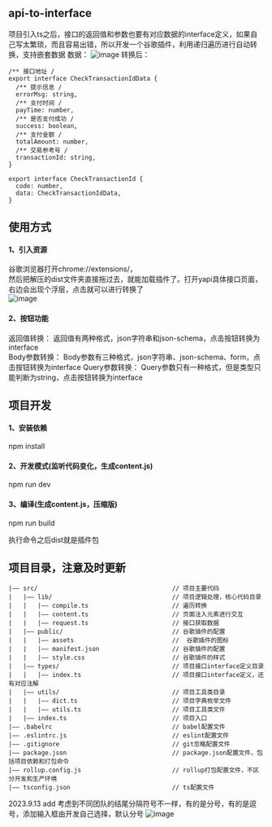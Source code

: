 ## api-to-interface

项目引入ts之后，接口的返回值和参数也要有对应数据的interface定义，如果自己写太繁琐，而且容易出错，所以开发一个谷歌插件，利用递归遍历进行自动转换，支持嵌套数据
数据：
![image](https://photo.zastatic.com/images/common-cms/it/20220106/1641458852002_704649_t.png)
转换后：

```
/** 接口地址 /
export interface CheckTransactionIdData {
  /** 提示信息 / 
  errorMsg: string, 
  /** 支付时间 /
  payTime: number, 
  /** 是否支付成功 /
  success: boolean, 
  /** 支付金额 /
  totalAmount: number, 
  /** 交易参考号 /
  transactionId: string, 
} 

export interface CheckTransactionId {
  code: number, 
  data: CheckTransactionIdData, 
}
```

 


## 使用方式

####  1、引入资源
谷歌浏览器打开chrome://extensions/，  
然后把解压的dist文件夹直接拖过去，就能加载插件了。打开yapi具体接口页面，右边会出现个浮层，点击就可以进行转换了  
![image](https://photo.zastatic.com/images/common-cms/it/20220106/1641459812069_323645_t.jpg)

####   2、按钮功能

返回值转换：
返回值有两种格式，json字符串和json-schema，点击按钮转换为interface  
Body参数转换：
Body参数有三种格式，json字符串、json-schema、form，点击按钮转换为interface
Query参数转换：
Query参数只有一种格式，但是类型只能判断为string，点击按钮转换为interface



## 项目开发

#### 1、安装依赖
  npm install

#### 2、开发模式(监听代码变化，生成content.js)
  npm run dev

#### 3、编译(生成content.js，压缩版)
  npm run build

执行命令之后dist就是插件包


## 项目目录，注意及时更新

```
|—— src/                                     // 项目主要代码
|   |—— lib/                                 // 项目逻辑处理，核心代码目录
|   |   |—— compile.ts                       // 遍历转换
|   |   |—— content.ts                       // 页面注入元素进行交互
|   |   |—— request.ts                       // 接口获取数据
|   |—— public/                              // 谷歌插件的配置
|   |   |—— assets                           //  谷歌插件的图标
|   |   |—— manifest.json                    // 谷歌插件的配置
|   |   |—— style.css                        // 谷歌插件的样式
|   |—— types/                               // 项目接口interface定义目录
|   |   |—— index.ts                         // 项目接口interface定义，还有对应注解
|   |—— utils/                               // 项目工具类目录
|   |   |—— dict.ts                          // 项目字典枚举文件
|   |   |—— utils.ts                         // 项目工具类文件
|   |—— index.ts                             // 项目入口
|—— .babelrc                                 // babel配置文件
|—— .eslintrc.js                             // eslint配置文件
|—— .gitignore                               // git忽略配置文件
|—— package.json                             // package.json配置文件，包括项目依赖和打包命令
|—— rollup.config.js                         // rollup打包配置文件，不区分开发和生产环境
|—— tsconfig.json                            // ts配置文件
```

2023.9.13 add 
考虑到不同团队的结尾分隔符号不一样，有的是分号，有的是逗号，添加输入框由开发自己选择，默认分号
![image](http://m.qpic.cn/psc?/V52unZiZ3Efn180CwBtQ1qG9922ap8gK/ruAMsa53pVQWN7FLK88i5jUxwHHE*QlZabaSyNSXMtJvqdhk*815PYod2MztVQuEB*mV*S7ciGxjO781TGbu39k3tvpY9eE4A0GG35eosrA!/b&bo=sgC8AAAAAAABBy4!&rf=viewer_4)
